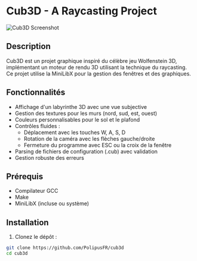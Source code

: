 # Cub3D - A Raycasting Project

![Cub3D Screenshot](screenshot.png) <!-- Ajoutez une capture d'écran plus tard -->

## Description

Cub3D est un projet graphique inspiré du célèbre jeu Wolfenstein 3D, implémentant un moteur de rendu 3D utilisant la technique du raycasting. Ce projet utilise la MiniLibX pour la gestion des fenêtres et des graphiques.

## Fonctionnalités

- Affichage d'un labyrinthe 3D avec une vue subjective
- Gestion des textures pour les murs (nord, sud, est, ouest)
- Couleurs personnalisables pour le sol et le plafond
- Contrôles fluides :
  - Déplacement avec les touches W, A, S, D
  - Rotation de la caméra avec les flèches gauche/droite
  - Fermeture du programme avec ESC ou la croix de la fenêtre
- Parsing de fichiers de configuration (.cub) avec validation
- Gestion robuste des erreurs

## Prérequis

- Compilateur GCC
- Make
- MiniLibX (incluse ou système)

## Installation

1. Clonez le dépôt :
```bash
git clone https://github.com/PolipusFR/cub3d
cd cub3d
